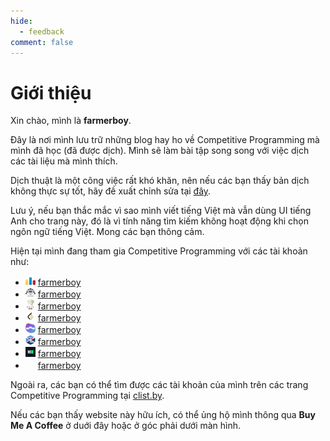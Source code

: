 ```yaml
---
hide:
  - feedback
comment: false
---
```


# Giới thiệu

Xin chào, mình là **farmerboy**.

Đây là nơi mình lưu trữ những blog hay ho về Competitive Programming mà mình đã học (đã được dịch). Mình sẽ làm bài tập song song với việc dịch các tài liệu mà mình thích.

Dịch thuật là một công việc rất khó khăn, nên nếu các bạn thấy bản dịch không thực sự tốt, hãy đề xuất chỉnh sửa tại [đây](https://github.com/farmerboy95/CPBlogs).

Lưu ý, nếu bạn thắc mắc vì sao mình viết tiếng Việt mà vẫn dùng UI tiếng Anh cho trang này, đó là vì tính năng tìm kiếm không hoạt động khi chọn ngôn ngữ tiếng Việt. Mong các bạn thông cảm.

Hiện tại mình đang tham gia Competitive Programming với các tài khoản như:

- <img src="assets/images/codeforces.png" width="16" height="16"/>  [farmerboy](https://codeforces.com/profile/farmerboy)
- <img src="assets/images/atcoder.png" width="16" height="16"/>  [farmerboy](https://atcoder.jp/users/farmerboy)
- <img src="assets/images/codechef.png" width="16" height="16"/>  [farmerboy](https://www.codechef.com/users/farmerboy)
- <img src="assets/images/leetcode.png" width="16" height="16"/>  [farmerboy](https://leetcode.com/farmerboy/)
- <img src="assets/images/topcoder.png" width="16" height="16"/>  [farmerboy](https://www.topcoder.com/members/farmerboy)
- <img src="assets/images/toki.png" width="16" height="16"/>  [farmerboy](https://tlx.toki.id/profiles/farmerboy)
- <img src="assets/images/hackerrank.png" width="16" height="16"/>  [farmerboy](https://www.hackerrank.com/profile/farmerboy)
- <img src="assets/images/uva.ico" width="16" height="16"/>  [farmerboy](https://uhunt.onlinejudge.org/id/762901)

Ngoài ra, các bạn có thể tìm được các tài khoản của mình trên các trang Competitive Programming tại [clist.by](https://clist.by/coder/farmerboy/).

Nếu các bạn thấy website này hữu ích, có thể ủng hộ mình thông qua **Buy Me A Coffee** ở duới đây hoặc ở góc phải dưới màn hình.

<script type="text/javascript" src="https://cdnjs.buymeacoffee.com/1.0.0/button.prod.min.js" data-name="bmc-button" data-slug="farmerboy" data-color="#FFDD00" data-emoji="" data-font="Cookie" data-text="Buy me a coffee" data-outline-color="#000000" data-font-color="#000000" data-coffee-color="#ffffff" ></script>
